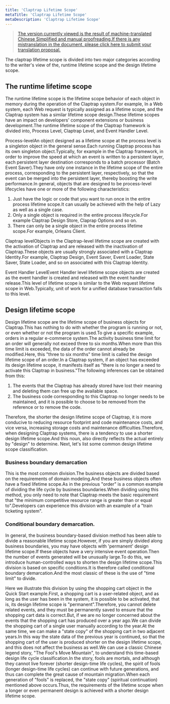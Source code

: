 ```yaml
---
title: 'Claptrap Lifetime Scope'
metaTitle: 'Claptrap Lifetime Scope'
metaDescription: 'Claptrap Lifetime Scope'
---
```


> [The version currently viewed is the result of machine-translated Chinese Simplified and manual proofreading.If there is any mistranslation in the document, please click here to submit your translation proposal.](https://crwd.in/newbeclaptrap)

The claptrap lifetime scope is divided into two major categories according to the writer's view of the, runtime lifetime scope and the design lifetime scope.

## The runtime lifetime scope

The runtime lifetime scope is the lifetime scope behavior of each object in memory during the operation of the Claptrap system.For example, In a Web system, each Web request is typically assigned as a lifetime scope, and the Claptrap system has a similar lifetime scope design.These lifetime scopes have an impact on developers' component extensions or business development.The runtime lifetime scope of the Claptrap framework is divided into, Process Level, Claptrap Level, and Event Handler Level.

Process-levelAn object designed as a lifetime scope at the process level is a singleton object in the general sense.Each running Claptrap process has its own singleton object.Typically, for example in the Claptrap framework, in order to improve the speed at which an event is written to a persistent layer, each persistent layer destination corresponds to a batch processor (Batch Event Saver).They have only one instance in the lifetime scope of the entire process, corresponding to the persistent layer, respectively, so that the event can be merged into the persistent layer, thereby boosting the write performance.In general, objects that are designed to be process-level lifecycles have one or more of the following characteristics:

1. Just have the logic or code that you want to run once in the entire process lifetime scope.It can usually be achieved with the help of Lazy as well as a single case.
2. Only a single object is required in the entire process lifecycle.For example Claptrap Design Store, Claprap Options and so on.
3. There can only be a single object in the entire process lifetime scope.For example, Orleans Client.

Claptrap levelObjects in the Claptrap-level lifetime scope are created with the activation of Claptrap and are released with the inactivation of Claptrap.These objects are usually strongly associated with a Claptrap Identity.For example, Claptrap Design, Event Saver, Event Loader, State Saver, State Loader, and so on associated with this Claptrap Identity.

Event Handler LevelEvent Handler level lifetime scope objects are created as the event handler is created and released with the event handler release.This level of lifetime scope is similar to the Web request lifetime scope in Web.Typically, unit of work for a unified database transaction falls to this level.

## Design lifetime scope

Design lifetime scope are the lifetime scope of business objects for Claptrap.This has nothing to do with whether the program is running or not, or even whether or not the program is used.To give a specific example, orders in a regular e-commerce system.The activity business time limit for an order will generally not exceed three to six months.When more than this time limit is exceeded, the data of the order cannot already be modified.Here, this "three to six months" time limit is called the design lifetime scope of an order.In a Claptrap system, if an object has exceeded its design lifetime scope, it manifests itself as "there is no longer a need to activate this Claptrap in business."The following inferences can be obtained from this:

1. The events that the Claptrap has already stored have lost their meaning and deleting them can free up the available space.
2. The business code corresponding to this Claptrap no longer needs to be maintained, and it is possible to choose to be removed from the reference or to remove the code.

Therefore, the shorter the design lifetime scope of Claptrap, it is more conducive to reducing resource footprint and code maintenance costs, and vice versa, increasing storage costs and maintenance difficulties.Therefore, when designing Claptrap systems, there is a tendency to use a shorter design lifetime scope.And this noun, also directly reflects the actual entirely by "design" to determine. Next, let's list some common design lifetime scope classification.

### Business boundary demarcation

This is the most common division.The business objects are divided based on the requirements of domain modeling.And these business objects often have a fixed lifetime scope.As in the previous "order" is a common example of dividing the life cycle by business boundaries.When dividing using this method, you only need to note that Claptrap meets the basic requirement that "the minimum competitive resource range is greater than or equal to".Developers can experience this division with an example of a "train ticketing system".

### Conditional boundary demarcation.

In general, the business boundary-based division method has been able to divide a reasonable lifetime scope.However, if you are simply divided along business boundaries, you may have objects with 'permanent' design lifetime scope.If these objects have a very intensive event operation.Then the number of events generated will be unusually large.To do this, we introduce human-controlled ways to shorten the design lifetime scope.This division is based on specific conditions.It is therefore called conditional boundary demarcation.And the most classic of these is the use of "time limit" to divide.

Here we illustrate this division by using the shopping cart object in the Quick Start example.First, a shopping cart is a user-related object, and as long as the user has been in the system, it is possible to be activated, that is, its design lifetime scope is "permanent".Therefore, you cannot delete related events, and they must be permanently saved to ensure that the shopping cart data is correct.But, if we are no longer concerned about the events that the shopping cart has produced over a year ago.We can divide the shopping cart of a single user manually according to the year.At the same time, we can make a "state copy" of the shopping cart in two adjacent years.In this way the state data of the previous year is continued, so that the shopping cart of the user is produced shorter on the design lifetime scope, and this does not affect the business as well.We can use a classic Chinese legend story, "The Fool's Move Mountain", to understand this time-based design life cycle classification.In the story, fools are mortals, and although they cannot live forever (shorter design-time life cycles), the spirit of fools (longer design-time life cycles) can continue with future generations, and thus can complete the great cause of mountain migration.When each generation of "fools" is replaced, the "state copy" (spiritual continuation) mentioned above occurs.Thus, the requirements of the lifetime scope when a longer or even permanent design is achieved with a shorter design lifetime scope.
